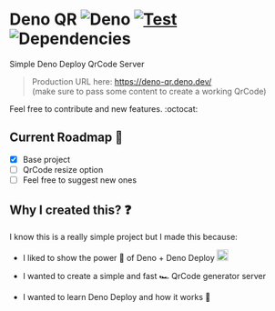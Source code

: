 # Deno QR ![Deno](https://img.shields.io/badge/Deno-000000?logo=deno&logoColor=white) [![Test](https://github.com/Bellisario/deno-qr/actions/workflows/test.yml/badge.svg)](https://github.com/Bellisario/deno-qr/actions/workflows/test.yml) ![Dependencies](https://img.shields.io/endpoint?url=https%3A%2F%2Fdeno-visualizer.danopia.net%2Fshields%2Fupdates%2Fhttps%2Fdeno.land%2Fx%2Fdeno-qr%40v1.0.0%2Fmod.ts)

Simple Deno Deploy QrCode Server

> Production URL here: https://deno-qr.deno.dev/ \
> (make sure to pass some content to create a working QrCode)

Feel free to contribute and new features. :octocat:

## Current Roadmap :memo:

- [x] Base project
- [ ] QrCode resize option
- [ ] Feel free to suggest new ones

## Why I created this? :question:

I know this is a really simple project but I made this because:

- I liked to show the power :battery: of Deno + Deno Deploy <img src="https://deno.land/logo.svg" width="20" height="20" alt="little-deno" />

- I wanted to create a simple and fast :racing_car: QrCode generator server
- I wanted to learn Deno Deploy and how it works :monocle_face:
